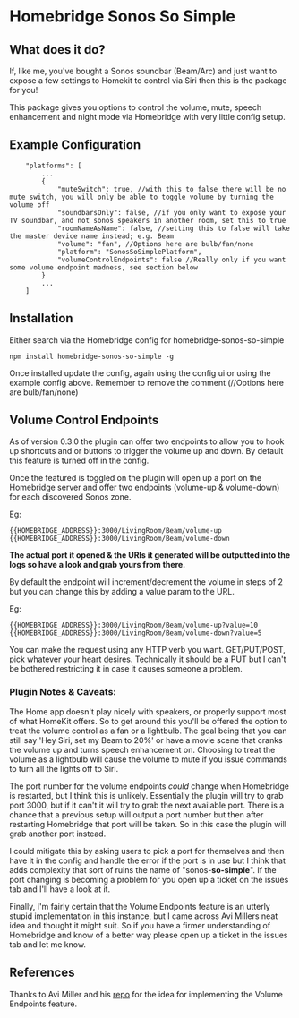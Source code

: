# Homebridge Sonos So Simple

## What does it do?

If, like me, you've bought a Sonos soundbar (Beam/Arc) and just want to expose a few settings to Homekit to control via Siri then this is the package for you!

This package gives you options to control the volume, mute, speech enhancement and night mode via Homebridge with very little config setup.

## Example Configuration

```
    "platforms": [
        ...
        {
            "muteSwitch": true, //with this to false there will be no mute switch, you will only be able to toggle volume by turning the volume off
            "soundbarsOnly": false, //if you only want to expose your TV soundbar, and not sonos speakers in another room, set this to true
            "roomNameAsName": false, //setting this to false will take the master device name instead; e.g. Beam
            "volume": "fan", //Options here are bulb/fan/none
            "platform": "SonosSoSimplePlatform",
            "volumeControlEndpoints": false //Really only if you want some volume endpoint madness, see section below
        }
        ...
    ]
```

## Installation

Either search via the Homebridge config for homebridge-sonos-so-simple

```
npm install homebridge-sonos-so-simple -g
```

Once installed update the config, again using the config ui or using the example config above. Remember to remove the comment (//Options here are bulb/fan/none)

## Volume Control Endpoints

As of version 0.3.0 the plugin can offer two endpoints to allow you to hook up shortcuts and or buttons to trigger the volume up and down. By default this feature is turned off in the config.

Once the featured is toggled on the plugin will open up a port on the Homebridge server and offer two endpoints (volume-up & volume-down) for each discovered Sonos zone.

Eg:

```
{{HOMEBRIDGE_ADDRESS}}:3000/LivingRoom/Beam/volume-up
{{HOMEBRIDGE_ADDRESS}}:3000/LivingRoom/Beam/volume-down
```

**The actual port it opened & the URIs it generated will be outputted into the logs so have a look and grab yours from there.**

By default the endpoint will increment/decrement the volume in steps of 2 but you can change this by adding a value param to the URL.

Eg:

```
{{HOMEBRIDGE_ADDRESS}}:3000/LivingRoom/Beam/volume-up?value=10
{{HOMEBRIDGE_ADDRESS}}:3000/LivingRoom/Beam/volume-down?value=5
```

You can make the request using any HTTP verb you want. GET/PUT/POST, pick whatever your heart desires. Technically it should be a PUT but I can't be bothered restricting it in case it causes someone a problem.

### Plugin Notes & Caveats:

The Home app doesn't play nicely with speakers, or properly support most of what HomeKit offers. So to get around this you'll be offered the option to treat the volume control as a fan or a lightbulb. The goal being that you can still say 'Hey Siri, set my Beam to 20%' or have a movie scene that cranks the volume up and turns speech enhancement on.
Choosing to treat the volume as a lightbulb will cause the volume to mute if you issue commands to turn all the lights off to Siri.

The port number for the volume endpoints _could_ change when Homebridge is restarted, but I think this is unlikely. Essentially the plugin will try to grab port 3000, but if it can't it will try to grab the next available port.
There is a chance that a previous setup will output a port number but then after restarting Homebridge that port will be taken. So in this case the plugin will grab another port instead.

I could mitigate this by asking users to pick a port for themselves and then have it in the config and handle the error if the port is in use but I think that adds complexity that sort of ruins the name of "sonos-**so-simple**". If the port changing is becoming a problem for you open up a ticket on the issues tab and I'll have a look at it.

Finally, I'm fairly certain that the Volume Endpoints feature is an utterly stupid implementation in this instance, but I came across Avi Millers neat idea and thought it might suit.
So if you have a firmer understanding of Homebridge and know of a better way please open up a ticket in the issues tab and let me know.

## References

Thanks to Avi Miller and his [repo](https://github.com/djelibeybi/homebridge-button-platform) for the idea for implementing the Volume Endpoints feature.
